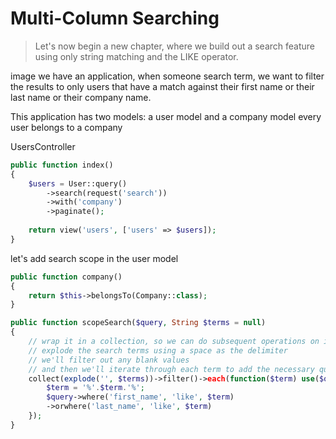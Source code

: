 # Multi-Column Searching

> Let's now begin a new chapter, where we build out a search feature using only string matching and the LIKE operator.

image we have an application, when someone search term, we want to filter the results to only users that have a match against their first name or their last name or their company name.

This application has two models: a user model and a company model
every user belongs to a company

UsersController

```php
public function index()
{
    $users = User::query()
        ->search(request('search'))
        ->with('company')
        ->paginate();
    
    return view('users', ['users' => $users]);
}
```

let's add search scope in the user model

```php
public function company()
{
    return $this->belongsTo(Company::class);
}

public function scopeSearch($query, String $terms = null)
{
    // wrap it in a collection, so we can do subsequent operations on it
    // explode the search terms using a space as the delimiter
    // we'll filter out any blank values
    // and then we'll iterate through each term to add the necessary query logic
    collect(explode('', $terms))->filter()->each(function($term) use($query){
        $term = '%'.$term.'%';
        $query->where('first_name', 'like', $term)
        ->orwhere('last_name', 'like', $term)
    });
}
```
